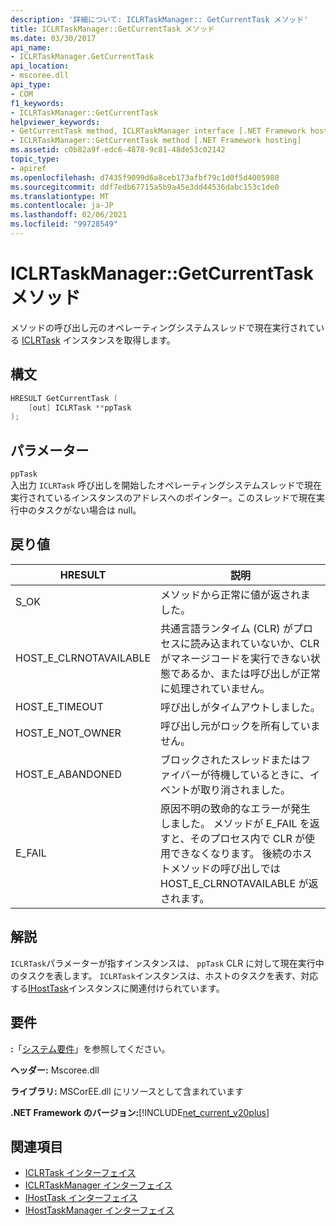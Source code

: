 ```yaml
---
description: '詳細について: ICLRTaskManager:: GetCurrentTask メソッド'
title: ICLRTaskManager::GetCurrentTask メソッド
ms.date: 03/30/2017
api_name:
- ICLRTaskManager.GetCurrentTask
api_location:
- mscoree.dll
api_type:
- COM
f1_keywords:
- ICLRTaskManager::GetCurrentTask
helpviewer_keywords:
- GetCurrentTask method, ICLRTaskManager interface [.NET Framework hosting]
- ICLRTaskManager::GetCurrentTask method [.NET Framework hosting]
ms.assetid: c0b82a9f-edc6-4878-9c81-48de53c02142
topic_type:
- apiref
ms.openlocfilehash: d7435f9099d6a8ceb173afbf79c1d0f5d4005980
ms.sourcegitcommit: ddf7edb67715a5b9a45e3dd44536dabc153c1de0
ms.translationtype: MT
ms.contentlocale: ja-JP
ms.lasthandoff: 02/06/2021
ms.locfileid: "99728549"
---
```

# <a name="iclrtaskmanagergetcurrenttask-method"></a>ICLRTaskManager::GetCurrentTask メソッド

メソッドの呼び出し元のオペレーティングシステムスレッドで現在実行されている [ICLRTask](iclrtask-interface.md) インスタンスを取得します。  
  
## <a name="syntax"></a>構文  
  
```cpp  
HRESULT GetCurrentTask (  
    [out] ICLRTask **ppTask  
);  
```  
  
## <a name="parameters"></a>パラメーター  

 `ppTask`  
 入出力 `ICLRTask` 呼び出しを開始したオペレーティングシステムスレッドで現在実行されているインスタンスのアドレスへのポインター。このスレッドで現在実行中のタスクがない場合は null。  
  
## <a name="return-value"></a>戻り値  
  
|HRESULT|説明|  
|-------------|-----------------|  
|S_OK|メソッドから正常に値が返されました。|  
|HOST_E_CLRNOTAVAILABLE|共通言語ランタイム (CLR) がプロセスに読み込まれていないか、CLR がマネージコードを実行できない状態であるか、または呼び出しが正常に処理されていません。|  
|HOST_E_TIMEOUT|呼び出しがタイムアウトしました。|  
|HOST_E_NOT_OWNER|呼び出し元がロックを所有していません。|  
|HOST_E_ABANDONED|ブロックされたスレッドまたはファイバーが待機しているときに、イベントが取り消されました。|  
|E_FAIL|原因不明の致命的なエラーが発生しました。 メソッドが E_FAIL を返すと、そのプロセス内で CLR が使用できなくなります。 後続のホストメソッドの呼び出しでは HOST_E_CLRNOTAVAILABLE が返されます。|  
  
## <a name="remarks"></a>解説  

 `ICLRTask`パラメーターが指すインスタンスは、 `ppTask` CLR に対して現在実行中のタスクを表します。 `ICLRTask`インスタンスは、ホストのタスクを表す、対応する[IHostTask](ihosttask-interface.md)インスタンスに関連付けられています。  
  
## <a name="requirements"></a>要件  

 **:**「[システム要件](../../get-started/system-requirements.md)」を参照してください。  
  
 **ヘッダー:** Mscoree.dll  
  
 **ライブラリ:** MSCorEE.dll にリソースとして含まれています  
  
 **.NET Framework のバージョン:**[!INCLUDE[net_current_v20plus](../../../../includes/net-current-v20plus-md.md)]  
  
## <a name="see-also"></a>関連項目

- [ICLRTask インターフェイス](iclrtask-interface.md)
- [ICLRTaskManager インターフェイス](iclrtaskmanager-interface.md)
- [IHostTask インターフェイス](ihosttask-interface.md)
- [IHostTaskManager インターフェイス](ihosttaskmanager-interface.md)
